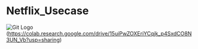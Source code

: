 # Netflix_Usecase


![Git Logo](https://git-scm.com/images/logos/downloads/Git-Icon-1788C.png)(https://colab.research.google.com/drive/15uiPwZOXEriYCqjk_p4SxdCO8N3UN_Vb?usp=sharing)
